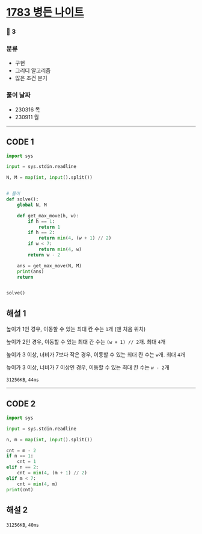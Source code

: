 # [1783 병든 나이트](https://www.acmicpc.net/problem/1783)

### 🥈 3

### 분류

- 구현
- 그리디 알고리즘
- 많은 조건 분기

### 풀이 날짜

- 230316 목
- 230911 월

---

## CODE 1

```python
import sys

input = sys.stdin.readline

N, M = map(int, input().split())


# 풀이
def solve():
    global N, M

    def get_max_move(h, w):
        if h == 1:
            return 1
        if h == 2:
            return min(4, (w + 1) // 2)
        if w < 7:
            return min(4, w)
        return w - 2

    ans = get_max_move(N, M)
    print(ans)
    return


solve()

```

## 해설 1

높이가 1인 경우, 이동할 수 있는 최대 칸 수는 `1`개 (맨 처음 위치)

높이가 2인 경우, 이동할 수 있는 최대 칸 수는 `(w + 1) // 2`개. 최대 `4`개

높이가 3 이상, 너비가 7보다 작은 경우, 이동할 수 있는 최대 칸 수는 `w`개. 최대 `4`개

높이가 3 이상, 너비가 7 이상인 경우, 이동할 수 있는 최대 칸 수는 `w - 2`개

`31256KB`, `44ms`

---

## CODE 2

```python
import sys

input = sys.stdin.readline

n, m = map(int, input().split())

cnt = m - 2
if n == 1:
    cnt = 1
elif n == 2:
    cnt = min(4, (m + 1) // 2)
elif m < 7:
    cnt = min(4, m)
print(cnt)
```

## 해설 2

`31256KB`, `40ms`
